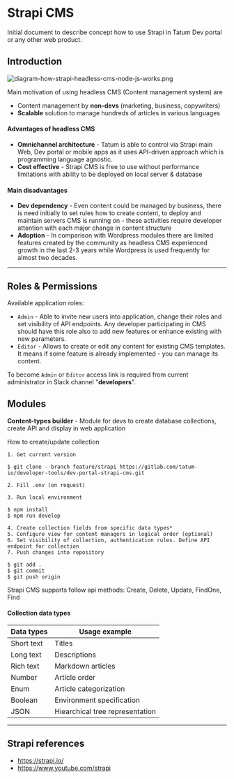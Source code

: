 # Strapi CMS 

Initial document to describe concept how to use Strapi in Tatum Dev portal or any other web product.

## Introduction

![diagram-how-strapi-headless-cms-node-js-works.png](https://stoplight.io/api/v1/projects/cHJqOjExMTMxNA/images/i5LapX5c7lw)

Main motivation of using headless CMS (Content management system) are

- Content management by **non-devs** (marketing, business, copywriters)
- **Scalable** solution to manage hundreds of articles in various languages

#### Advantages of headless CMS

- **Omnichannel architecture** - Tatum is able to control via Strapi main Web, Dev portal or mobile apps as it uses API-driven approach which is programming language agnostic.
- **Cost effective** - Strapi CMS is free to use without performance limitations with ability to be deployed on local server &amp; database

#### Main disadvantages 

- **Dev dependency** - Even content could be managed by business, there is need initially to set rules how to create content, to deploy and maintain servers CMS is running on - these activities require developer attention with each major change in content structure
- **Adoption** - In comparison with Wordpress modules there are limited features created by the community as headless CMS experienced growth in the last 2-3 years while Wordpress is used frequently for almost two decades.

---

## Roles & Permissions

Available application roles:

- `Admin` - Able to invite new users into application, change their roles and set visibility of API endpoints. Any developer participating in CMS should have this role also to add new features or enhance existing with new parameters.
- `Editor` - Allows to create or edit any content for existing CMS templates. It means if some feature is already implemented - you can manage its content.

To become `Admin` or `Editor` access link is required from current administrator in Slack channel "**developers**". 


## Modules

**Content-types builder** - Module for devs to create database collections, create API and display in web application

How to create/update collection

```
1. Get current version

$ git clone --branch feature/strapi https://gitlab.com/tatum-io/developer-tools/dev-portal-strapi-cms.git

2. Fill .env (on request)

3. Run local environment

$ npm install
$ npm run develop

4. Create collection fields from specific data types*
5. Configure view for content managers in logical order (optional)
6. Set visibility of collection, authentication rules. Define API endpoint for collection
7. Push changes into repository

$ git add .
$ git commit
$ git push origin
```

<div class="toolbar-note">
Strapi CMS supports follow api methods: Create, Delete, Update, FindOne, Find
</div>

#### Collection data types 

Data types | Usage example | 
---------|----------|
 Short text | Titles | 
 Long text | Descriptions | 
 Rich text | Markdown articles |
 Number | Article order | 
 Enum | Article categorization | 
 Boolean | Environment specification |  
 JSON | Hiearchical tree representation | 

---


## Strapi references

- https://strapi.io/
- https://www.youtube.com/strapi




